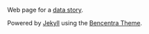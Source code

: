 Web page for a [data story](https://chicagofoodsecurity.github.io/).

Powered by [Jekyll](https://jekyllrb.com/) using the [Bencentra Theme](http://bencentra.com/centrarium/).